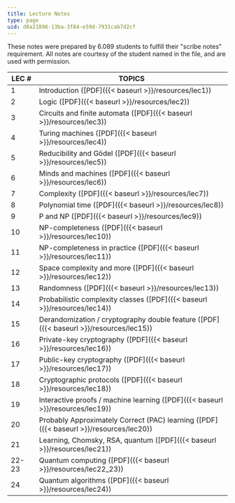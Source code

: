 ```yaml
---
title: Lecture Notes
type: page
uid: d0a21896-13ba-3f84-e59d-7931cab7d2cf
---
```


These notes were prepared by 6.089 students to fulfill their "scribe notes" requirement. All notes are courtesy of the student named in the file, and are used with permission.

| LEC # | TOPICS |
| --- | --- |
| 1 | Introduction ([PDF]({{< baseurl >}}/resources/lec1)) |
| 2 | Logic ([PDF]({{< baseurl >}}/resources/lec2)) |
| 3 | Circuits and finite automata ([PDF]({{< baseurl >}}/resources/lec3)) |
| 4 | Turing machines ([PDF]({{< baseurl >}}/resources/lec4)) |
| 5 | Reducibility and Gödel ([PDF]({{< baseurl >}}/resources/lec5)) |
| 6 | Minds and machines ([PDF]({{< baseurl >}}/resources/lec6)) |
| 7 | Complexity ([PDF]({{< baseurl >}}/resources/lec7)) |
| 8 | Polynomial time ([PDF]({{< baseurl >}}/resources/lec8)) |
| 9 | P and NP ([PDF]({{< baseurl >}}/resources/lec9)) |
| 10 | NP-completeness ([PDF]({{< baseurl >}}/resources/lec10)) |
| 11 | NP-completeness in practice ([PDF]({{< baseurl >}}/resources/lec11)) |
| 12 | Space complexity and more ([PDF]({{< baseurl >}}/resources/lec12)) |
| 13 | Randomness ([PDF]({{< baseurl >}}/resources/lec13)) |
| 14 | Probabilistic complexity classes ([PDF]({{< baseurl >}}/resources/lec14)) |
| 15 | Derandomization / cryptography double feature ([PDF]({{< baseurl >}}/resources/lec15)) |
| 16 | Private-key cryptography ([PDF]({{< baseurl >}}/resources/lec16)) |
| 17 | Public-key cryptography ([PDF]({{< baseurl >}}/resources/lec17)) |
| 18 | Cryptographic protocols ([PDF]({{< baseurl >}}/resources/lec18)) |
| 19 | Interactive proofs / machine learning ([PDF]({{< baseurl >}}/resources/lec19)) |
| 20 | Probably Approximately Correct (PAC) learning ([PDF]({{< baseurl >}}/resources/lec20)) |
| 21 | Learning, Chomsky, RSA, quantum ([PDF]({{< baseurl >}}/resources/lec21)) |
| 22-23 | Quantum computing ([PDF]({{< baseurl >}}/resources/lec22_23)) |
| 24 | Quantum algorithms ([PDF]({{< baseurl >}}/resources/lec24))